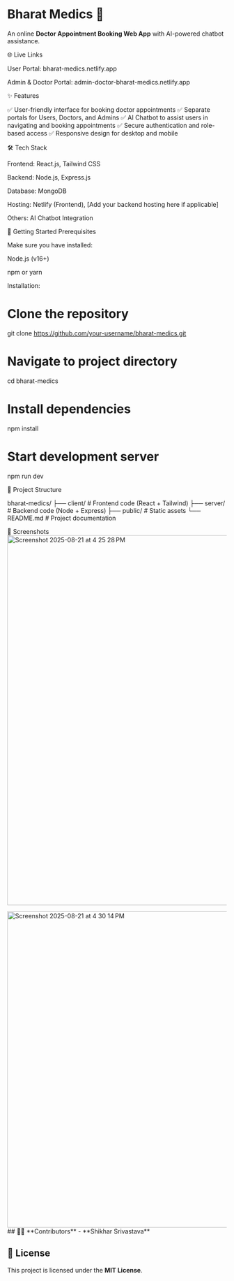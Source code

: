 # **Bharat Medics** 🏥  

An online **Doctor Appointment Booking Web App** with AI-powered chatbot assistance.  

🌐 Live Links

User Portal: bharat-medics.netlify.app

Admin & Doctor Portal: admin-doctor-bharat-medics.netlify.app

✨ Features

✅ User-friendly interface for booking doctor appointments
✅ Separate portals for Users, Doctors, and Admins
✅ AI Chatbot to assist users in navigating and booking appointments
✅ Secure authentication and role-based access
✅ Responsive design for desktop and mobile

🛠️ Tech Stack

Frontend: React.js, Tailwind CSS

Backend: Node.js, Express.js

Database: MongoDB

Hosting: Netlify (Frontend), [Add your backend hosting here if applicable]

Others: AI Chatbot Integration

🚀 Getting Started
Prerequisites

Make sure you have installed:

Node.js (v16+)

npm or yarn

Installation:

# Clone the repository
git clone https://github.com/your-username/bharat-medics.git

# Navigate to project directory
cd bharat-medics

# Install dependencies
npm install

# Start development server
npm run dev

📂 Project Structure

bharat-medics/
├── client/          # Frontend code (React + Tailwind)
├── server/          # Backend code (Node + Express)
├── public/          # Static assets
└── README.md        # Project documentation






📸 Screenshots
<img width="1422" height="847" alt="Screenshot 2025-08-21 at 4 25 28 PM" src="https://github.com/user-attachments/assets/99d3ae9f-c8f2-4818-81af-e60a313c5378" />

<img width="1156" height="724" alt="Screenshot 2025-08-21 at 4 30 14 PM" src="https://github.com/user-attachments/assets/75c26351-d8b9-49b3-83bd-f482847b91f1" />
## 👨‍💻 **Contributors**  
- **Shikhar Srivastava**  

## 📜 **License**  
This project is licensed under the **MIT License**.  
